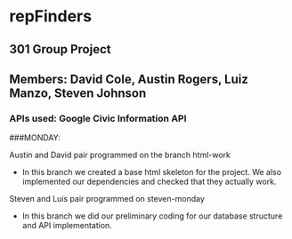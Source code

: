 # repFinders
## 301 Group Project
## Members: David Cole, Austin Rogers, Luiz Manzo, Steven Johnson

### APIs used: Google Civic Information API

###MONDAY:

Austin and David pair programmed on the branch html-work
- In this branch we created a base html skeleton for the project. We also implemented our dependencies and checked that they actually work.

Steven and Luis pair programmed on steven-monday
- In this branch we did our preliminary coding for our database structure and API implementation.
